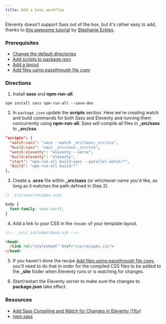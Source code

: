 ```yaml
---
title: Add a Sass workflow
---
```


Eleventy doesn't support Sass out of the box, but it's rather easy to add, thanks to [this awesome tutorial](https://egghead.io/lessons/11ty-add-sass-compiling-and-watch-for-changes-in-eleventy-11ty) by [Stephanie Eckles](https://twitter.com/5t3ph).

### Prerequisites

* [Change the default directories](/recipes/change-the-default-directories/)
* [Add scripts to package.json](/recipes/add-scripts-to-package.json/)
* [Add a layout](/recipes/add-a-layout/)
* [Add files using passthrough file copy](/recipes/add-files-using-passthrough-file-copy/)

### Directions

1. Install **sass** and **npm-run-all**.

```text
npm install sass npm-run-all --save-dev
```

2. In `package.json` update the **scripts** section. Here we're creating watch and build commands for both Sass and Eleventy and running them concurrently using **npm-run-all**. Sass will compile all files in **_src/sass** to **_src/css**.

```json
"scripts": {
  "watch:sass": "sass --watch _src/sass:_src/css",
  "build:sass": "sass _src/sass:_src/css",
  "watch:eleventy": "eleventy --serve",
  "build:eleventy": "eleventy",
  "start": "npm-run-all build:sass --parallel watch:*",
  "build": "npm-run-all build:*"
},
```

3. Create a **.scss** file within **_src/sass** (or whichever name you'd like, as long as it matches the path defined in Step 2).

```scss
// _src/sass/recipes.scss

body {
  font-family: sans-serif;
}
```

4. Add a link to your CSS in the `<head>` of your template layout.

```html
<!-- _src/_includes/base.njk -->

<head>
  <link rel="stylesheet" href="css/recipes.css">
</head>
```

5. If you haven't done the recipe [Add files using passthrough file copy](/recipes/add-files-using-passthrough-file-copy/), you'll need to do that in order for the compiled CSS files to be added to the **_site** folder when Eleventy runs or is watching for changes.

6. Start/restart the Eleventy server to make sure the changes to **package.json** take effect.


### Resources

* [Add Sass Compiling and Watch for Changes in Eleventy (11ty)](https://egghead.io/lessons/11ty-add-sass-compiling-and-watch-for-changes-in-eleventy-11ty)
* [npm sass](https://www.npmjs.com/package/sass)

